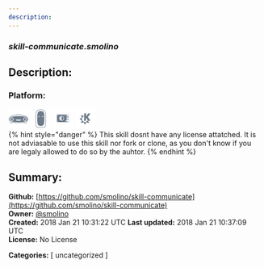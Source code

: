 ```yaml
---
description: 
---
```


### _skill-communicate.smolino_  
## Description:  
  
  
  
### Platform:  
 ![Mark I](../.gitbook/assets/mark-1-icon.png)  ![Mark II](../.gitbook/assets/mark-2-icon.png)  ![Picroft](../.gitbook/assets/picroft-icon.png)  ![plasmoid](../.gitbook/assets/kde.png)   
{% hint style="danger" %}
This skill dosnt have any license attatched. It is not adviasable to use this skill nor fork or clone, as you don't know if you are legaly allowed to do so by the auhtor.
{% endhint %}
  
## Summary:  
**Github:** [https://github.com/smolino/skill-communicate](https://github.com/smolino/skill-communicate)  
**Owner:** [@smolino](https://github.com/smolino)  
**Created:** 2018 Jan 21 10:31:22 UTC  **Last updated:** 2018 Jan 21 10:37:09 UTC  
**License:** No License  
  
**Categories:** [ uncategorized ]   
